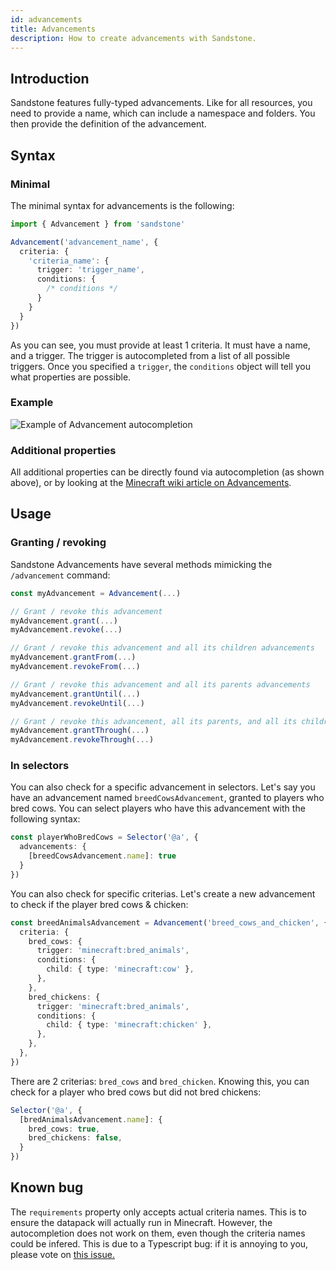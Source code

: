 ```yaml
---
id: advancements
title: Advancements
description: How to create advancements with Sandstone.
---
```


## Introduction
Sandstone features fully-typed advancements. Like for all resources, you need to provide a name, which can include a namespace and folders. You then provide the definition of the advancement.

## Syntax

### Minimal

The minimal syntax for advancements is the following:
```ts
import { Advancement } from 'sandstone'

Advancement('advancement_name', {
  criteria: {
    'criteria_name': {
      trigger: 'trigger_name',
      conditions: {
        /* conditions */
      }
    }
  }
})
```

As you can see, you must provide at least 1 criteria. It must have a name, and a trigger. The trigger is autocompleted from a list of all possible triggers. Once you specified a `trigger`, the `conditions` object will tell you what properties are possible.

### Example

![Example of Advancement autocompletion](/img/autocompletion/advancement.gif)

### Additional properties

All additional properties can be directly found via autocompletion (as shown above), or by looking at the [Minecraft wiki article on Advancements](https://minecraft.wiki/Advancement/JSON_format#File_Format).

## Usage

### Granting / revoking

Sandstone Advancements have several methods mimicking the `/advancement` command:

```ts
const myAdvancement = Advancement(...)

// Grant / revoke this advancement
myAdvancement.grant(...)
myAdvancement.revoke(...)

// Grant / revoke this advancement and all its children advancements
myAdvancement.grantFrom(...)
myAdvancement.revokeFrom(...)

// Grant / revoke this advancement and all its parents advancements
myAdvancement.grantUntil(...)
myAdvancement.revokeUntil(...)

// Grant / revoke this advancement, all its parents, and all its children advancements
myAdvancement.grantThrough(...)
myAdvancement.revokeThrough(...)
```

### In selectors

You can also check for a specific advancement in selectors. Let's say you have an advancement named `breedCowsAdvancement`, granted to players who bred cows. You can select players who have this advancement with the following syntax:
```ts
const playerWhoBredCows = Selector('@a', {
  advancements: {
    [breedCowsAdvancement.name]: true
  }
})
```

You can also check for specific criterias. Let's create a new advancement to check if the player bred cows & chicken:
```ts
const breedAnimalsAdvancement = Advancement('breed_cows_and_chicken', {
  criteria: {
    bred_cows: {
      trigger: 'minecraft:bred_animals',
      conditions: {
        child: { type: 'minecraft:cow' },
      },
    },
    bred_chickens: {
      trigger: 'minecraft:bred_animals',
      conditions: {
        child: { type: 'minecraft:chicken' },
      },
    },
  },
})
```

There are 2 criterias: `bred_cows` and `bred_chicken`. Knowing this, you can check for a player who bred cows but did not bred chickens:
```ts
Selector('@a', {
  [bredAnimalsAdvancement.name]: {
    bred_cows: true,
    bred_chickens: false,
  }
})
```

## Known bug

The `requirements` property only accepts actual criteria names. This is to ensure the datapack will actually run in Minecraft. However, the autocompletion does not work on them, even though the criteria names could be infered. This is due to a Typescript bug: if it is annoying to you, please vote on [this issue.](https://github.com/microsoft/TypeScript/issues/41645)